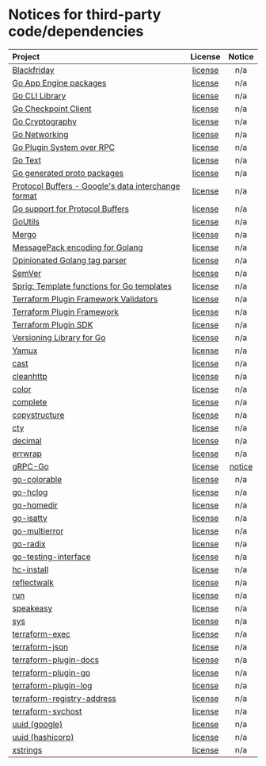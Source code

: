 # Notices for third-party code/dependencies

| Project | License | Notice |
| :--- | :---: | :---: |
|[Blackfriday](https://github.com/russross/blackfriday)|[license](https://raw.githubusercontent.com/russross/blackfriday/master/LICENSE.txt)|n/a|
|[Go App Engine packages](https://google.golang.org/appengine)|[license](https://raw.githubusercontent.com/golang/appengine/master/LICENSE)|n/a|
|[Go CLI Library](https://github.com/mitchellh/cli)|[license](https://raw.githubusercontent.com/mitchellh/cli/main/LICENSE)|n/a|
|[Go Checkpoint Client](https://github.com/hashicorp/go-checkpoint)|[license](https://raw.githubusercontent.com/hashicorp/go-checkpoint/master/LICENSE)|n/a|
|[Go Cryptography](https://golang.org/x/crypto)|[license](https://cs.opensource.google/go/x/crypto/+/master:LICENSE)|n/a|
|[Go Networking](https://golang.org/x/net)|[license](https://cs.opensource.google/go/x/net/+/master:LICENSE)|n/a|
|[Go Plugin System over RPC](https://github.com/hashicorp/go-plugin)|[license](https://raw.githubusercontent.com/hashicorp/go-plugin/main/LICENSE)|n/a|
|[Go Text](https://golang.org/x/text)|[license](https://cs.opensource.google/go/x/text/+/master:LICENSE)|n/a|
|[Go generated proto packages](https://google.golang.org/genproto)|[license](https://raw.githubusercontent.com/googleapis/go-genproto/main/LICENSE)|n/a|
|[Protocol Buffers - Google's data interchange format](https://github.com/golang/protobuf)|[license](https://raw.githubusercontent.com/golang/protobuf/master/LICENSE)|n/a|
|[Go support for Protocol Buffers](https://github.com/protocolbuffers/protobuf-go)|[license](https://raw.githubusercontent.com/protocolbuffers/protobuf-go/master/LICENSE)|n/a|
|[GoUtils](https://github.com/Masterminds/goutils)|[license](https://raw.githubusercontent.com/Masterminds/goutils/master/LICENSE.txt)|n/a|
|[Mergo](https://github.com/imdario/mergo)|[license](https://raw.githubusercontent.com/imdario/mergo/master/LICENSE)|n/a|
|[MessagePack encoding for Golang](https://github.com/vmihailenco/msgpack)|[license](https://raw.githubusercontent.com/vmihailenco/msgpack/v5/LICENSE)|n/a|
|[Opinionated Golang tag parser](https://github.com/vmihailenco/tagparser)|[license](https://raw.githubusercontent.com/vmihailenco/tagparser/master/LICENSE)|n/a|
|[SemVer](https://github.com/Masterminds/semver)|[license](https://raw.githubusercontent.com/Masterminds/semver/master/LICENSE.txt)|n/a|
|[Sprig: Template functions for Go templates](https://github.com/Masterminds/sprig)|[license](https://raw.githubusercontent.com/Masterminds/sprig/master/LICENSE.txt)|n/a|
|[Terraform Plugin Framework Validators](https://github.com/hashicorp/terraform-plugin-framework-validators)|[license](https://raw.githubusercontent.com/hashicorp/terraform-plugin-framework-validators/main/LICENSE)|n/a|
|[Terraform Plugin Framework](https://github.com/hashicorp/terraform-plugin-framework)|[license](https://raw.githubusercontent.com/hashicorp/terraform-plugin-framework/main/LICENSE)|n/a|
|[Terraform Plugin SDK](https://github.com/hashicorp/terraform-plugin-sdk)|[license](https://raw.githubusercontent.com/hashicorp/terraform-plugin-sdk/main/LICENSE)|n/a|
|[Versioning Library for Go](https://github.com/hashicorp/go-version)|[license](https://raw.githubusercontent.com/hashicorp/go-version/main/LICENSE)|n/a|
|[Yamux](https://github.com/hashicorp/yamux)|[license](https://raw.githubusercontent.com/hashicorp/yamux/master/LICENSE)|n/a|
|[cast](https://github.com/spf13/cast)|[license](https://raw.githubusercontent.com/spf13/cast/master/LICENSE)|n/a|
|[cleanhttp](https://github.com/hashicorp/go-cleanhttp)|[license](https://raw.githubusercontent.com/hashicorp/go-cleanhttp/master/LICENSE)|n/a|
|[color](https://github.com/fatih/color)|[license](https://raw.githubusercontent.com/fatih/color/main/LICENSE.md)|n/a|
|[complete](https://github.com/posener/complete)|[license](https://raw.githubusercontent.com/posener/complete/v1/LICENSE.txt)|n/a|
|[copystructure](https://github.com/mitchellh/copystructure)|[license](https://raw.githubusercontent.com/mitchellh/copystructure/master/LICENSE)|n/a|
|[cty](https://github.com/zclconf/go-cty)|[license](https://raw.githubusercontent.com/zclconf/go-cty/main/LICENSE)|n/a|
|[decimal](https://github.com/shopspring/decimal)|[license](https://raw.githubusercontent.com/shopspring/decimal/master/LICENSE)|n/a|
|[errwrap](https://github.com/hashicorp/errwrap)|[license](https://raw.githubusercontent.com/hashicorp/errwrap/master/LICENSE)|n/a|
|[gRPC-Go](https://google.golang.org/grpc)|[license](https://raw.githubusercontent.com/grpc/grpc-go/master/LICENSE)|[notice](https://raw.githubusercontent.com/grpc/grpc-go/master/NOTICE.txt)|
|[go-colorable](https://github.com/mattn/go-colorable)|[license](https://raw.githubusercontent.com/mattn/go-colorable/master/LICENSE)|n/a|
|[go-hclog](https://github.com/hashicorp/go-hclog)|[license](https://raw.githubusercontent.com/hashicorp/go-hclog/main/LICENSE)|n/a|
|[go-homedir](https://github.com/mitchellh/go-homedir)|[license](https://raw.githubusercontent.com/mitchellh/go-homedir/main/LICENSE)|n/a|
|[go-isatty](https://github.com/mattn/go-isatty)|[license](https://raw.githubusercontent.com/mattn/go-isatty/master/LICENSE)|n/a|
|[go-multierror](https://github.com/hashicorp/go-multierror)|[license](https://raw.githubusercontent.com/hashicorp/go-multierror/master/LICENSE)|n/a|
|[go-radix](https://github.com/armon/go-radix)|[license](https://raw.githubusercontent.com/armon/go-radix/master/LICENSE)|n/a|
|[go-testing-interface](https://github.com/mitchellh/go-testing-interface)|[license](https://raw.githubusercontent.com/mitchellh/go-testing-interface/master/LICENSE)|n/a|
|[hc-install](https://github.com/hashicorp/hc-install)|[license](https://raw.githubusercontent.com/hashicorp/hc-install/main/LICENSE)|n/a|
|[reflectwalk](https://github.com/mitchellh/reflectwalk)|[license](https://raw.githubusercontent.com/mitchellh/reflectwalk/main/LICENSE)|n/a|
|[run](https://github.com/oklog/run)|[license](https://raw.githubusercontent.com/oklog/run/master/LICENSE)|n/a|
|[speakeasy](https://github.com/bgentry/speakeasy)|[license](https://raw.githubusercontent.com/bgentry/speakeasy/master/LICENSE)|n/a|
|[sys](https://golang.org/x/sys)|[license](https://cs.opensource.google/go/x/sys/+/master:LICENSE)|n/a|
|[terraform-exec](https://github.com/hashicorp/terraform-exec)|[license](https://raw.githubusercontent.com/hashicorp/terraform-exec/main/LICENSE)|n/a|
|[terraform-json](https://github.com/hashicorp/terraform-json)|[license](https://raw.githubusercontent.com/hashicorp/terraform-json/main/LICENSE)|n/a|
|[terraform-plugin-docs](https://github.com/hashicorp/terraform-plugin-docs)|[license](https://raw.githubusercontent.com/hashicorp/terraform-plugin-docs/main/LICENSE)|n/a|
|[terraform-plugin-go](https://github.com/hashicorp/terraform-plugin-go)|[license](https://raw.githubusercontent.com/hashicorp/terraform-plugin-go/main/LICENSE)|n/a|
|[terraform-plugin-log](https://github.com/hashicorp/terraform-plugin-log)|[license](https://raw.githubusercontent.com/hashicorp/terraform-plugin-log/main/LICENSE)|n/a|
|[terraform-registry-address](https://github.com/hashicorp/terraform-registry-address)|[license](https://raw.githubusercontent.com/hashicorp/terraform-registry-address/main/LICENSE)|n/a|
|[terraform-svchost](https://github.com/hashicorp/terraform-svchost)|[license](https://raw.githubusercontent.com/hashicorp/terraform-svchost/main/LICENSE)|n/a|
|[uuid (google)](https://github.com/google/uuid)|[license](https://raw.githubusercontent.com/google/uuid/master/LICENSE)|n/a|
|[uuid (hashicorp)](https://github.com/hashicorp/go-uuid)|[license](https://raw.githubusercontent.com/hashicorp/go-uuid/master/LICENSE)|n/a|
|[xstrings](https://github.com/huandu/xstrings)|[license](https://raw.githubusercontent.com/huandu/xstrings/master/LICENSE)|n/a|
